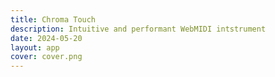 ```yaml
---
title: Chroma Touch
description: Intuitive and performant WebMIDI intstrument
date: 2024-05-20
layout: app
cover: cover.png
---
```


<ChromaTouch  />
